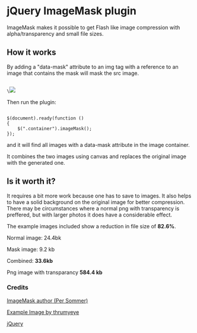 # jQuery ImageMask plugin

ImageMask makes it possible to get Flash like image compression with alpha/transparency and small file sizes.

## How it works

By adding a "data-mask" attribute to an img tag with a reference to an image that contains the mask will mask the src image.

<code>
\<img src="path-to-main-image.jpg" data-mask="path-to-mask-image.jpg">
</code>

Then run the plugin:

<code>
$(document).ready(function ()
{
	$(".container").imageMask();
});
</code>

and it will find all images with a data-mask attribute in the image container.

It combines the two images using canvas and replaces the original image with the generated one.

## Is it worth it?
It requires a bit more work because one has to save to images. It also helps to have a solid background on the original image for better compression. There may be circumstances where a normal png with transparency is preffered, but with larger photos it does have a considerable effect.

The example images included show a reduction in file size of __82.6%__.

Normal image: 24.4bk

Mask image: 9.2 kb

Combined: __33.6kb__

Png image with transparancy __584.4 kb__



### Credits
[ImageMask author (Per Sommer)](http://www.persommer.com)

[Example Image by thrumyeye](http://thrumyeye.deviantart.com/art/Big-Fish-180038065)

[jQuery](http://jquery.com)
